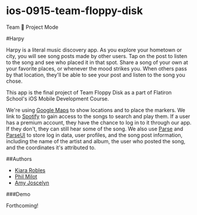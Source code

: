 # ios-0915-team-floppy-disk
Team :floppy_disk: Project Mode

#Harpy

Harpy is a literal music discovery app.  As you explore your hometown or city, you will see song posts made by other users.  Tap on the post to listen to the song and see who placed it in that spot.  Share a song of your own at your favorite places, or whenever the mood strikes you.  When others pass by that location, they'll be able to see your post and listen to the song you chose.

This app is the final project of Team Floppy Disk as a part of Flatiron School's iOS Mobile Development Course.

We're using [Google Maps](https://developers.google.com/maps/documentation/ios-sdk/?hl=en) to show locations and to place the markers.  We link to [Spotify](https://developer.spotify.com/) to gain access to the songs to search and play them.  If a user has a premium account, they have the chance to log in to it through our app.  If they don't, they can still hear some of the song.  We also use [Parse](https://parse.com/) and [ParseUI](https://github.com/ParsePlatform/ParseUI-iOS) to store log in data, user profiles, and the song post information, including the name of the artist and album, the user who posted the song, and the coordinates it's attributed to.

##Authors

* [Kiara Robles](https://github.com/kiaraRobles)
* [Phil Milot](https://github.com/milot31)
* [Amy Joscelyn](https://github.com/amyjoscelyn)

###Demo

Forthcoming!
